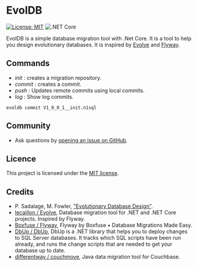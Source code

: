 # EvolDB

[![License: MIT](https://img.shields.io/badge/License-MIT-green.svg)](https://github.com/Monbsoft/EvolDB/blob/master/LICENSE)
![.NET Core](https://github.com/Monbsoft/EvolDB/workflows/.NET%20Core/badge.svg)

EvolDB is a simple database migration tool with .Net Core. It is a tool to help you design evolutionary databases. It is inspired by [Evolve](https://github.com/lecaillon/Evolve) and [Flyway](https://flywaydb.org/).

## Commands

- _init_ : creates a migration repository.
- _commit_ : creates a commit.
- _push_ : Updates remote commits using local commits.
- _log_ : Show log commits.

```
evoldb commit V1_0_0_1__init.n1sql
```

## Community

- Ask questions by [opening an issue on GitHub](https://github.com/Monbsoft/EvolDB/issues).

## Licence

This project is licensed under the [MIT license](https://github.com/dotnet/orleans/blob/master/LICENSE).

## Credits

- P. Sadalage, M. Fowler, ["Evolutionary Database Design"](https://www.martinfowler.com/articles/evodb.html#YouDontNeedAnArmyOfDbas).
- [lecaillon / Evolve](https://github.com/lecaillon/Evolve), Database migration tool for .NET and .NET Core projects. Inspired by Flyway.
- [Boxfuse / Flyway](https://flywaydb.org/), Flyway by Boxfuse • Database Migrations Made Easy.
- [DbUp / DbUp](https://github.com/DbUp/DbUp), DbUp is a .NET library that helps you to deploy changes to SQL Server databases. It tracks which SQL scripts have been run already, and runs the change scripts that are needed to get your database up to date.
- [ differentway / couchmove](https://github.com/differentway/couchmove), Java data migration tool for Couchbase.
